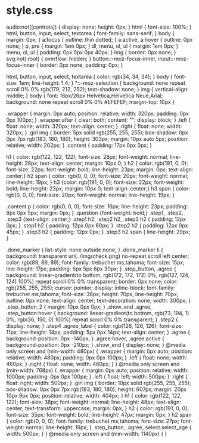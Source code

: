 # style.css
audio:not([controls]) { display: none; height: 0px; }
html { font-size: 100%; }
html, button, input, select, textarea { font-family: sans-serif; }
body { margin: 0px; }
a:focus { outline: thin dotted; }
a:active, a:hover { outline: 0px none; }
p, pre { margin: 1em 0px; }
dl, menu, ol, ul { margin: 1em 0px; }
menu, ol, ul { padding: 0px 0px 0px 40px; }
img { border: 0px none; }
svg:not(:root) { overflow: hidden; }
button::-moz-focus-inner, input::-moz-focus-inner { border: 0px none; padding: 0px; }

html, button, input, select, textarea { color: rgb(34, 34, 34); }
body { font-size: 1em; line-height: 1.4; }
*::-moz-selection { background: none repeat scroll 0% 0% rgb(179, 212, 252); text-shadow: none; }
img { vertical-align: middle; }
body { font: 16px/26px Helvetica,Helvetica Neue,Arial; background: none repeat scroll 0% 0% #EFEFEF; margin-top: 10px }

.wrapper { margin: 0px auto; position: relative; width: 320px; padding: 0px 0px 100px; }
.wrapper:after { clear: both; content: ""; display: block; }
.left { float: none; width: 320px; text-align: center; }
.right { float: none; width: 320px; }
.girl img { border: 5px solid rgb(255, 255, 255); box-shadow: 0px 0px 7px rgb(183, 180, 180); height: 303px; margin: 10px auto 5px; position: relative; width: 202px; }
.content { padding: 17px 0px 0px; }

h1 { color: rgb(122, 122, 122); font-size: 28px; font-weight: normal; line-height: 28px; text-align: center; margin: 10px 0; }
h2 { color: rgb(191, 0, 0); font-size: 22px; font-weight: bold; line-height: 23px; margin: 0px; text-align: center;}
h2 span { color: rgb(0, 0, 0); font-size: 20px; font-weight: normal; line-height: 19px; }
h3 {color: rgb(191, 0, 0); font-size: 22px; font-weight: bold; line-height: 23px; margin: 10px 0; text-align: center;}
h3 span { color: rgb(0, 0, 0); font-size: 20px; font-weight: normal; line-height: 19px; }

.content p { color: rgb(0, 0, 0); font-size: 16px; line-height: 23px; padding: 8px 0px 5px; margin: 0px; }
.question {font-weight: bold;}
.step1, .step2, .step3 {text-align: center;}
.step1 h2, .step2 h2, .step3 h2 { padding: 12px 0px; }
.step1 h2 { padding: 12px 0px 60px; }
.step2 h2 { padding: 12px 0px 45px; }
.step3 h2 { padding: 12px 0px; }
.step3 h2 span { line-height: 29px; }

.done_marker { list-style: none outside none; }
.done_marker li { background: transparent url(../img/check.png) no-repeat scroll left center; color: rgb(89, 89, 89); font-family: trebuchet ms,tahoma; font-size: 15px; line-height: 17px; padding: 6px 5px 6px 30px; }
.step_button, .agree { background: linear-gradient(to bottom, rgb(172, 172, 172) 0%, rgb(127, 124, 124) 100%) repeat scroll 0% 0% transparent; border: 0px none; color: rgb(255, 255, 255); cursor: pointer; display: inline-block; font-family: trebuchet ms,tahoma; font-size: 36px; height: 70px; line-height: 70px; outline: 0px none; text-align: center; text-decoration: none; width: 300px; }
.step_button_2 { margin: 10px 0px 0px; }
.show_end .agree, .step_button:hover { background: linear-gradient(to bottom, rgb(73, 194, 1) 0%, rgb(36, 150, 0) 100%) repeat scroll 0% 0% transparent; }
.step2 { display: none; }
.step4 .agree_label { color: rgb(126, 126, 126); font-size: 11px; line-height: 14px; padding: 5px 0px 14px; text-align: center; }
.agree { background-position: 0px -140px; }
.agree:hover, .agree:active { background-position: 0px -210px; }
.show_end { display: none; }
@media only screen and (min-width: 480px) {
	.wrapper { margin: 0px auto; position: relative; width: 480px; padding: 0px 0px 100px; }
	.left { float: none; width: 460px; }
	.right { float: none; width: 460px; }
}
@media only screen and (min-width: 768px) {
	.wrapper { margin: 0px auto; position: relative; width: 1000px; padding: 0px 0px 100px; }
	.left { float: left; width: 500px; }
	.right { float: right; width: 500px; }
	.girl img { border: 10px solid rgb(255, 255, 255); box-shadow: 0px 0px 7px rgb(183, 180, 180); height: 607px; margin: 20px 10px 9px 0px; position: relative; width: 404px; }
	h1 { color: rgb(122, 122, 122); font-size: 38px; font-weight: normal; line-height: 48px; text-align: center; text-transform: uppercase; margin: 0px; }
	h2 { color: rgb(191, 0, 0); font-size: 35px; font-weight: bold; line-height: 47px; margin: 0px; }
	h2 span { color: rgb(0, 0, 0); font-family: trebuchet ms,tahoma; font-size: 27px; font-weight: normal; line-height: 19px; }
	.step_button, .agree, select.select_age { width: 500px; }
}
@media only screen and (min-width: 1140px) {
}

